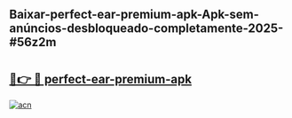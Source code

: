 ## Baixar-perfect-ear-premium-apk-Apk-sem-anúncios-desbloqueado-completamente-2025-#56z2m

# <h2><a href="https://ainizakaria.my?title=perfect-ear-premium-apk&ref=20M">🔗👉 🔴 perfect-ear-premium-apk</a></h2>

[![acn](https://github.com/user-attachments/assets/0f9c940e-d8b0-45ae-aac7-cd30a18b3e1c)](https://ainizakaria.my?title=perfect-ear-premium-apk&ref=20M)

